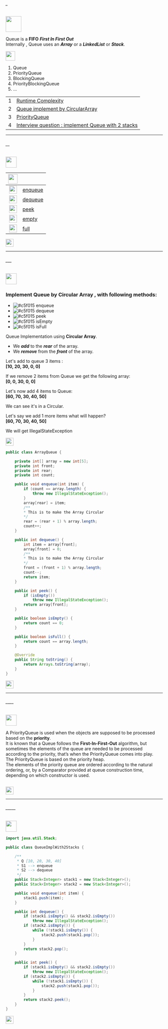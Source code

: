 ###### _
<img src="https://img.shields.io/badge/-%20Queue Data Structure%20-brightgreen" height=50px>

Queue is a **FIFO**  **_First In First Out_** </br>
Internally , Queue uses an **_Array_** or a **_LinkedList_** or **_Stack_**. </br>

<img src="https://img.shields.io/badge/-Examples of Queue implementations%20-brightgreen" height=30px>

1. Queue
2. PriorityQueue
3. BlockingQueue
4. PriorityBlockingQueue
5. ...

|       |             |
|:-----:|:------------------------------| 
|   1   |[Runtime Complexity](#__)   | 
|   2   |[Queue implement by CircularArray](#___)   |
|   3   |[PriorityQueue](#____)   | 
|   4   |[Interview question : implement Queue with 2 stacks](#_____)  | 


------------------------------------------------------------------------------------------------------------------------------------
###### __

<img src="https://img.shields.io/badge/-Runtime Complexity%20-blue" height=35px>

|  <img src="https://img.shields.io/badge/-O(x)%20-blue" height=30px>  |             |
|:-----:|:------------------------------| 
| <img src="https://img.shields.io/badge/-O(1)%20-orange" height=25px> |[enqueue]()   | 
| <img src="https://img.shields.io/badge/-O(1)%20-orange" height=25px>  |[dequeue]()  |   
| <img src="https://img.shields.io/badge/-O(1)%20-orange" height=25px>  |[peek]()  |  
| <img src="https://img.shields.io/badge/-O(1)%20-orange" height=25px>  |[empty]() |   
| <img src="https://img.shields.io/badge/-O(1)%20-orange" height=25px>  |[full]() |   

[<img src="https://img.shields.io/badge/-Back to top%20-brown" height=25px>](#_)

------------------------------------------------------------------------------------------------------------------------------------
###### ___

<img src="https://img.shields.io/badge/-Queue implement by CircularArray%20-blue" height=35px>  

### Implement Queue by Circular Array , with following methods:

- ![#c5f015](https://via.placeholder.com/10/c5f015/000000?text=+) enqueue
- ![#c5f015](https://via.placeholder.com/10/c5f015/000000?text=+) dequeue
- ![#c5f015](https://via.placeholder.com/10/c5f015/000000?text=+) peek
- ![#c5f015](https://via.placeholder.com/10/c5f015/000000?text=+) isEmpty
- ![#c5f015](https://via.placeholder.com/10/c5f015/000000?text=+) isFull

Queue Implementation using **Circular Array**.</br>
* We **_add_** to the **_rear_** of the array.
* We **_remove_** from the **_front_** of the array.

Let's add to queue 3 items : </br>
	**[10, 20, 30, 0, 0]**

If we remove 2 items from Queue we get the following array:</br>
	**[0, 0, 30, 0, 0]**
	
Let's now add 4 items to Queue:</br>
	**[60, 70, 30, 40, 50]**
	
We can see it's in a Circular.</br>

Let's say we add 1 more items what will happen?</br>
	**[60, 70, 30, 40, 50]**

We will get IllegalStateException


[<img src="https://img.shields.io/badge/-Back to top%20-brown" height=25px>](#_)

```java
public class ArrayQueue {

	private int[] array = new int[5];
	private int front;
	private int rear;
	private int count;

	public void enqueue(int item) {
		if (count == array.length) {
			throw new IllegalStateException();
		}
		array[rear] = item;
		/**
		* This is to make the Array Circular
		*/
		rear = (rear + 1) % array.length;
		count++;
	}

	public int dequeue() {
		int item = array[front];
		array[front] = 0;
		/**
		* This is to make the Array Circular
		*/
		front = (front + 1) % array.length;
		count--;
		return item;
	}

	public int peek() {
		if (isEmpty())
			throw new IllegalStateException();
		return array[front];
	}

	public boolean isEmpty() {
		return count == 0;
	}

	public boolean isFull() {
		return count == array.length;
	}

	@Override
	public String toString() {
		return Arrays.toString(array);
	}
}
```

[<img src="https://img.shields.io/badge/-Back to top%20-brown" height=25px>](#_)

-----------------------------------------------------------------
###### ____ 

<img src="https://img.shields.io/badge/-PriorityQueue%20-blue" height=35px> 

A PriorityQueue is used when the objects are supposed to be processed based on the **priority**. </br>
It is known that a Queue follows the **First-In-First-Out** algorithm, but sometimes the elements of the queue are needed to be processed according to the priority, that’s when the PriorityQueue comes into play.</br>
The PriorityQueue is based on the priority heap.</br>
The elements of the priority queue are ordered according to the natural ordering, or, by a Comparator provided at queue construction time, depending on which constructor is used.  


```java

```
[<img src="https://img.shields.io/badge/-Back to top%20-brown" height=25px>](#_)



-----------------------------------------------------------------
###### _____ 

<img src="https://img.shields.io/badge/-Interview question : implement Queue with 2 stacks%20-blue" height=35px> 


```java
import java.util.Stack;

public class QueueImplWith2Stacks {

	/**
	 * Q [10, 20, 30, 40] 
	 * S1 --> enqueue 
	 * S2 --> dequeue
	 */
	public Stack<Integer> stack1 = new Stack<Integer>();
	public Stack<Integer> stack2 = new Stack<Integer>();

	public void enqueue(int item) {
		stack1.push(item);
	}

	public int dequeue() {
		if (stack1.isEmpty() && stack2.isEmpty())
			throw new IllegalStateException();
		if (stack2.isEmpty()) {
			while (!stack1.isEmpty()) {
				stack2.push(stack1.pop());
			}
		}
		return stack2.pop();
	}

	public int peek() {
		if (stack1.isEmpty() && stack2.isEmpty())
			throw new IllegalStateException();
		if (stack2.isEmpty()) {
			while (!stack1.isEmpty()) {
				stack2.push(stack1.pop());
			}
		}
		return stack2.peek();
	}
}
```
[<img src="https://img.shields.io/badge/-Back to top%20-brown" height=25px>](#_)
